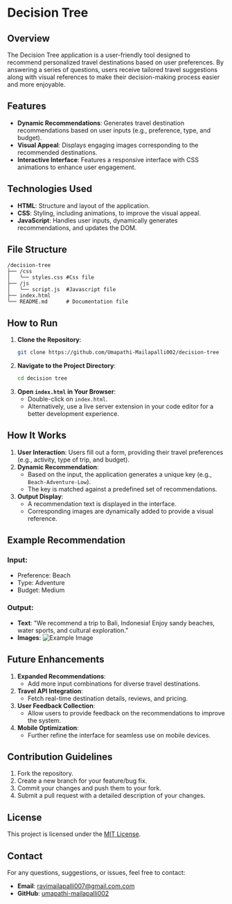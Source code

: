 # Decision Tree

## Overview
The Decision Tree application is a user-friendly tool designed to recommend personalized travel destinations based on user preferences. By answering a series of questions, users receive tailored travel suggestions along with visual references to make their decision-making process easier and more enjoyable.

## Features
- **Dynamic Recommendations**: Generates travel destination recommendations based on user inputs (e.g., preference, type, and budget).
- **Visual Appeal**: Displays engaging images corresponding to the recommended destinations.
- **Interactive Interface**: Features a responsive interface with CSS animations to enhance user engagement.

## Technologies Used
- **HTML**: Structure and layout of the application.
- **CSS**: Styling, including animations, to improve the visual appeal.
- **JavaScript**: Handles user inputs, dynamically generates recommendations, and updates the DOM.

## File Structure
```
/decision-tree
├── /css
│   └── styles.css #Css file
├── /js
│   └── script.js  #Javascript file
├── index.html
└── README.md      # Documentation file
```

## How to Run
1. **Clone the Repository**:
   ```bash
   git clone https://github.com/Umapathi-Mailapalli002/decision-tree
   ```
2. **Navigate to the Project Directory**:
   ```bash
   cd decision tree
   ```
3. **Open `index.html` in Your Browser**:
   - Double-click on `index.html`.
   - Alternatively, use a live server extension in your code editor for a better development experience.

## How It Works
1. **User Interaction**: Users fill out a form, providing their travel preferences (e.g., activity, type of trip, and budget).
2. **Dynamic Recommendation**:
   - Based on the input, the application generates a unique key (e.g., `Beach-Adventure-Low`).
   - The key is matched against a predefined set of recommendations.
3. **Output Display**:
   - A recommendation text is displayed in the interface.
   - Corresponding images are dynamically added to provide a visual reference.

## Example Recommendation
### Input:
- Preference: Beach
- Type: Adventure
- Budget: Medium

### Output:
- **Text**: "We recommend a trip to Bali, Indonesia! Enjoy sandy beaches, water sports, and cultural exploration."
- **Images**:
  ![Example Image](https://d22ir9aoo7cbf6.cloudfront.net/wp-content/uploads/sites/4/2019/05/KelingKing-Beach-Nusa-Penida-Bali-Indonesia.jpg)

## Future Enhancements
1. **Expanded Recommendations**:
   - Add more input combinations for diverse travel destinations.
2. **Travel API Integration**:
   - Fetch real-time destination details, reviews, and pricing.
3. **User Feedback Collection**:
   - Allow users to provide feedback on the recommendations to improve the system.
4. **Mobile Optimization**:
   - Further refine the interface for seamless use on mobile devices.

## Contribution Guidelines
1. Fork the repository.
2. Create a new branch for your feature/bug fix.
3. Commit your changes and push them to your fork.
4. Submit a pull request with a detailed description of your changes.

## License
This project is licensed under the [MIT License](https://opensource.org/licenses/MIT).

## Contact
For any questions, suggestions, or issues, feel free to contact:
- **Email**: ravimailapalli007@gmail.com.com
- **GitHub**: [umapathi-mailapalli002](https://github.com/Umapathi-Mailapalli002)

